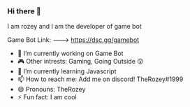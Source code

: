 ### Hi there 👋
I am rozey and I am the developer of game bot

Game Bot Link:
---> https://dsc.gg/gamebot

- 🔭 I’m currently working on Game Bot
- 🎮 Other intrests: Gaming, Going Outside 😲
- 🌱 I’m currently learning Javascript
- 📫 How to reach me: Add me on discord! TheRozey#1999
- 😄 Pronouns: TheRozey
- ⚡ Fun fact: I am cool
